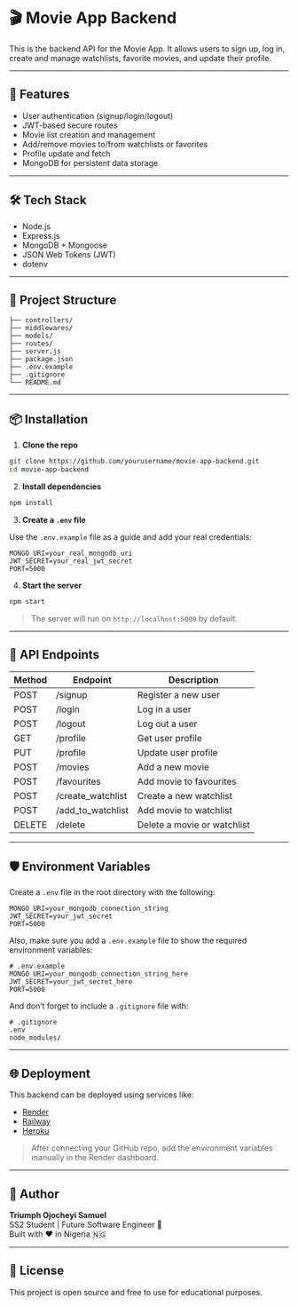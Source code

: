 
# 🎬 Movie App Backend

This is the backend API for the Movie App. It allows users to sign up, log in, create and manage watchlists, favorite movies, and update their profile.

---

## 🚀 Features

- User authentication (signup/login/logout)
- JWT-based secure routes
- Movie list creation and management
- Add/remove movies to/from watchlists or favorites
- Profile update and fetch
- MongoDB for persistent data storage

---

## 🛠️ Tech Stack

- Node.js
- Express.js
- MongoDB + Mongoose
- JSON Web Tokens (JWT)
- dotenv

---

## 📂 Project Structure

```
├── controllers/
├── middlewares/
├── models/
├── routes/
├── server.js
├── package.json
├── .env.example
├── .gitignore
└── README.md
```

---

## 📦 Installation

1. **Clone the repo**

```bash
git clone https://github.com/yourusername/movie-app-backend.git
cd movie-app-backend
```

2. **Install dependencies**

```bash
npm install
```

3. **Create a `.env` file**

Use the `.env.example` file as a guide and add your real credentials:

```env
MONGO_URI=your_real_mongodb_uri
JWT_SECRET=your_real_jwt_secret
PORT=5000
```

4. **Start the server**

```bash
npm start
```

> The server will run on `http://localhost:5000` by default.

---

## 📡 API Endpoints

| Method | Endpoint             | Description                 |
|--------|----------------------|-----------------------------|
| POST   | /signup              | Register a new user         |
| POST   | /login               | Log in a user               |
| POST   | /logout              | Log out a user              |
| GET    | /profile             | Get user profile            |
| PUT    | /profile             | Update user profile         |
| POST   | /movies              | Add a new movie             |
| POST   | /favourites          | Add movie to favourites     |
| POST   | /create_watchlist    | Create a new watchlist      |
| POST   | /add_to_watchlist    | Add movie to watchlist      |
| DELETE | /delete              | Delete a movie or watchlist |

---

## 🛡️ Environment Variables

Create a `.env` file in the root directory with the following:

```env
MONGO_URI=your_mongodb_connection_string
JWT_SECRET=your_jwt_secret
PORT=5000
```

Also, make sure you add a `.env.example` file to show the required environment variables:

```env
# .env.example
MONGO_URI=your_mongodb_connection_string_here
JWT_SECRET=your_jwt_secret_here
PORT=5000
```

And don’t forget to include a `.gitignore` file with:

```gitignore
# .gitignore
.env
node_modules/
```

---

## 🌐 Deployment

This backend can be deployed using services like:

- [Render](https://render.com/)
- [Railway](https://railway.app/)
- [Heroku](https://heroku.com/)

> After connecting your GitHub repo, add the environment variables manually in the Render dashboard.

---

## 👤 Author

**Triumph Ojocheyi Samuel**  
SS2 Student | Future Software Engineer 🚀  
Built with ❤️ in Nigeria 🇳🇬

---

## 📄 License

This project is open source and free to use for educational purposes.
